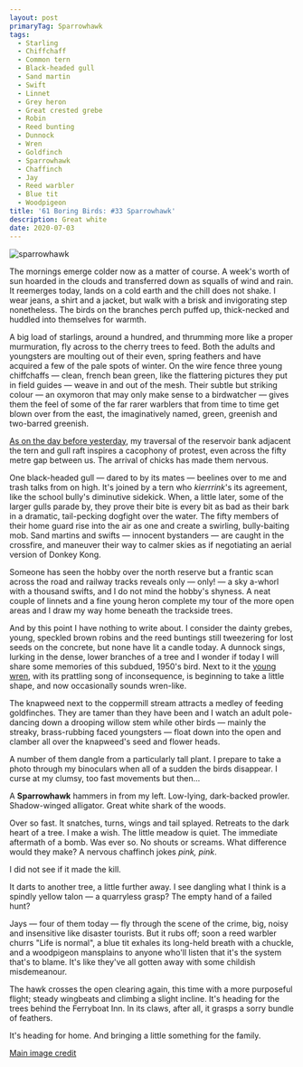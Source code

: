 ```yaml
---
layout: post
primaryTag: Sparrowhawk
tags:
  - Starling
  - Chiffchaff
  - Common tern
  - Black-headed gull
  - Sand martin
  - Swift
  - Linnet
  - Grey heron
  - Great crested grebe
  - Robin
  - Reed bunting
  - Dunnock
  - Wren
  - Goldfinch
  - Sparrowhawk
  - Chaffinch
  - Jay
  - Reed warbler
  - Blue tit
  - Woodpigeon
title: '61 Boring Birds: #33 Sparrowhawk'
description: Great white
date: 2020-07-03
---
```

![sparrowhawk](/assets/img/sparrowhawk.jpg)

The mornings emerge colder now as a matter of course. A week's worth of sun hoarded in the clouds and transferred down as squalls of wind and rain. It reemerges today, lands on a cold earth and the chill does not shake. I wear jeans, a shirt and a jacket, but walk with a brisk and invigorating step nonetheless. The birds on the branches perch puffed up, thick-necked and huddled into themselves for warmth.  

A big load of starlings, around a hundred, and thrumming more like a proper murmuration, fly across to the cherry trees to feed. Both the adults and youngsters are moulting out of their even, spring feathers and have acquired a few of the pale spots of winter. On the wire fence three young chiffchaffs &mdash; clean, french bean green, like the flattering pictures they put in field guides &mdash; weave in and out of the mesh. Their subtle but striking colour &mdash; an oxymoron that may only make sense to a birdwatcher &mdash; gives them the feel of some of the far rarer warblers that from time to time get blown over from the east, the imaginatively named, green, greenish and two-barred greenish. 

[As on the day before yesterday](http://www.wheresrhys.co.uk/2020/07/01/jay.html), my traversal of the reservoir bank adjacent the tern and gull raft inspires a cacophony of protest, even across the fifty metre gap between us. The arrival of chicks has made them nervous.

One black-headed gull &mdash; dared to by its mates &mdash; beelines over to me and trash talks from on high. It's joined by a tern who _kierrrink_'s its agreement, like the school bully's diminutive sidekick. When, a little later, some of the larger gulls parade by, they prove their bite is every bit as bad as their bark in a dramatic, tail-pecking dogfight over the water. The fifty members of their home guard rise into the air as one and create a swirling, bully-baiting mob. Sand martins and swifts &mdash; innocent bystanders &mdash; are caught in the crossfire, and maneuver their way to calmer skies as if negotiating an aerial version of Donkey Kong.

Someone has seen the hobby over the north reserve but a frantic scan across the road and railway tracks reveals only &mdash; only! &mdash; a sky a-whorl with a thousand swifts, and I do not mind the hobby's shyness. A neat couple of linnets and a fine young heron complete my tour of the more open areas and I draw my way home beneath the trackside trees.

And by this point I have nothing to write about. I consider the dainty grebes, young, speckled brown robins and the reed buntings still tweezering for lost seeds on the concrete, but none have lit a candle today. A dunnock sings, lurking in the dense, lower branches of a tree and I wonder if today I will share some memories of this subdued, 1950's bird. Next to it the [young wren](http://www.wheresrhys.co.uk/2020/06/25/wren.html), with its prattling song of inconsequence, is beginning to take a little shape, and now occasionally sounds wren-like.

The knapweed next to the coppermill stream attracts a medley of feeding goldfinches. They are tamer than they have been and I watch an adult pole-dancing down a drooping willow stem while other birds &mdash; mainly the streaky, brass-rubbing faced youngsters &mdash; float down into the open and clamber all over the knapweed's seed and flower heads.

A number of them dangle from a particularly tall plant. I prepare to take a photo through my binoculars when all of a sudden the birds disappear. I curse at my clumsy, too fast movements but then...

A **Sparrowhawk** hammers in from my left. Low-lying, dark-backed prowler. Shadow-winged alligator. Great white shark of the woods.

Over so fast. It snatches, turns, wings and tail splayed. Retreats to the dark heart of a tree. I make a wish. The little meadow is quiet. The immediate aftermath of a bomb. Was ever so. No shouts or screams. What difference would they make? A nervous chaffinch jokes _pink, pink_.

I did not see if it made the kill. 

It darts to another tree, a little further away. I see dangling what I think is a spindly yellow talon &mdash; a quarryless grasp? The empty hand of a failed hunt? 

Jays &mdash; four of them today &mdash; fly through the scene of the crime, big, noisy and insensitive like disaster tourists. But it rubs off; soon a reed warbler churrs "Life is normal", a blue tit exhales its long-held breath with a chuckle, and a woodpigeon mansplains to anyone who'll listen that it's the system that's to blame. It's like they've all gotten away with some childish misdemeanour. 

The hawk crosses the open clearing again, this time with a more purposeful flight; steady wingbeats and climbing a slight incline. It's heading for the trees behind the Ferryboat Inn. In its claws, after all, it grasps a sorry bundle of feathers. 

It's heading for home. And bringing a little something for the family.

[Main image credit](https://www.flickr.com/photos/91677891@N07/16393665659)
